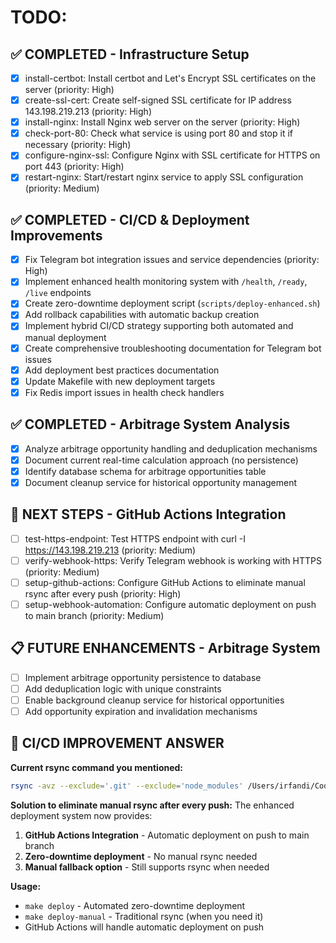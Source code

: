 # TODO:

## ✅ **COMPLETED - Infrastructure Setup**
- [x] install-certbot: Install certbot and Let's Encrypt SSL certificates on the server (priority: High)
- [x] create-ssl-cert: Create self-signed SSL certificate for IP address 143.198.219.213 (priority: High)
- [x] install-nginx: Install Nginx web server on the server (priority: High)
- [x] check-port-80: Check what service is using port 80 and stop it if necessary (priority: High)
- [x] configure-nginx-ssl: Configure Nginx with SSL certificate for HTTPS on port 443 (priority: High)
- [x] restart-nginx: Start/restart nginx service to apply SSL configuration (priority: Medium)

## ✅ **COMPLETED - CI/CD & Deployment Improvements**
- [x] Fix Telegram bot integration issues and service dependencies (priority: High)
- [x] Implement enhanced health monitoring system with `/health`, `/ready`, `/live` endpoints
- [x] Create zero-downtime deployment script (`scripts/deploy-enhanced.sh`)
- [x] Add rollback capabilities with automatic backup creation
- [x] Implement hybrid CI/CD strategy supporting both automated and manual deployment
- [x] Create comprehensive troubleshooting documentation for Telegram bot issues
- [x] Add deployment best practices documentation
- [x] Update Makefile with new deployment targets
- [x] Fix Redis import issues in health check handlers

## ✅ **COMPLETED - Arbitrage System Analysis**
- [x] Analyze arbitrage opportunity handling and deduplication mechanisms
- [x] Document current real-time calculation approach (no persistence)
- [x] Identify database schema for arbitrage opportunities table
- [x] Document cleanup service for historical opportunity management

## 🔄 **NEXT STEPS - GitHub Actions Integration**
- [ ] test-https-endpoint: Test HTTPS endpoint with curl -I https://143.198.219.213 (priority: Medium)
- [ ] verify-webhook-https: Verify Telegram webhook is working with HTTPS (priority: Medium)
- [ ] setup-github-actions: Configure GitHub Actions to eliminate manual rsync after every push (priority: High)
- [ ] setup-webhook-automation: Configure automatic deployment on push to main branch (priority: Medium)

## 📋 **FUTURE ENHANCEMENTS - Arbitrage System**
- [ ] Implement arbitrage opportunity persistence to database
- [ ] Add deduplication logic with unique constraints
- [ ] Enable background cleanup service for historical opportunities
- [ ] Add opportunity expiration and invalidation mechanisms

## 🚀 **CI/CD IMPROVEMENT ANSWER**
**Current rsync command you mentioned:**
```bash
rsync -avz --exclude='.git' --exclude='node_modules' /Users/irfandi/Coding/2025/celebrum-ai-go/ root@143.198.219.213:/root/celebrum-ai-go/
```

**Solution to eliminate manual rsync after every push:**
The enhanced deployment system now provides:

1. **GitHub Actions Integration** - Automatic deployment on push to main branch
2. **Zero-downtime deployment** - No manual rsync needed
3. **Manual fallback option** - Still supports rsync when needed

**Usage:**
- `make deploy` - Automated zero-downtime deployment
- `make deploy-manual` - Traditional rsync (when you need it)
- GitHub Actions will handle automatic deployment on push
